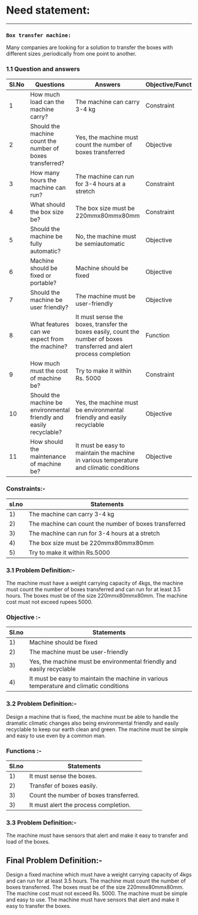 # **Need statement:**

***

### **`Box transfer machine:`**
Many companies are looking for a solution to transfer the boxes with different sizes ,periodically from one point to another.

### 1.1 Question and answers
|Sl.No|Questions|Answers|Objective/Function/Constraint|
|-----|---------|-------|-----------------------------|
|1|How much load can the machine carry?|The machine can carry 3-4 kg|Constraint|
|2|Should the machine count the number of boxes transferred?|Yes, the machine must count the number of boxes transferred|Objective|
|3|How many hours the machine can run?|The machine can run for 3-4 hours at a stretch|Constraint|
|4|What should the box size be?|The box size must be 220mmx80mmx80mm|Constraint|
|5|Should the machine be fully automatic?|No, the machine must be semiautomatic|Objective|
|6| Machine should be fixed or portable?|Machine should be fixed|Objective|
|7|Should the machine be user friendly?|The machine must be user-friendly|Objective|
|8|What features can we expect from the machine?|It must sense the boxes, transfer the boxes easily, count the number of boxes transferred and alert process completion|Function|
|9|How much must the cost of machine be?|Try to make it within Rs. 5000|Constraint|
|10|Should the machine be environmental friendly and easily recyclable?|Yes, the machine must be environmental friendly and easily recyclable|Objective|
|11|How should the maintenance of machine be?|It must be easy to maintain the machine in various temperature and climatic conditions|Objective|

### Constraints:-
|sl.no|Statements|
|-----|----------|
|1)|The machine can carry 3-4 kg|
|2)|The machine can count the number of boxes transferred|
|3)|The machine can run for 3-4 hours at a stretch|
|4)|The box size must be 220mmx80mmx80mm|
|5)|Try to make it within Rs.5000|

### 3.1 Problem Definition:-
The machine must have a weight carrying capacity of 4kgs, the machine must count the number of boxes transferred and can run for at least 3.5 hours. The boxes must be of the size 220mmx80mmx80mm. The machine cost must not exceed rupees 5000.

### Objective :-
|Sl.no|Statements|
|-----|----------|
|1)|Machine should be fixed|
|2)|The machine must be user-friendly|
|3)|Yes, the machine must be environmental friendly and easily recyclable|
|4)|It must be easy to maintain the machine in various temperature and climatic conditions|

### 3.2 Problem Definition:-
Design a machine that is fixed, the machine must be able to handle the dramatic climatic changes also being environmental friendly and easily recyclable to keep our earth clean and green. The machine must be simple and easy to use even by a common man.

### Functions :-
|Sl.no|Statements|
|-----|----------|
|1)|It must sense the boxes.
|2)|Transfer of boxes easily.
|3)|Count the number of boxes transferred.
|3)|It must alert the process completion.                                     

### 3.3 Problem Definition:-
The machine must have sensors that alert and make it easy to transfer and load of the boxes.

## Final Problem Definition:-
Design a fixed machine which must have a weight carrying capacity of 4kgs and can run for at least 3.5 hours. The machine must count the number of boxes transferred. The boxes must be of the size 220mmx80mmx80mm. The machine cost must not exceed Rs. 5000. The machine must be simple and easy to use. The machine must have sensors that alert and make it easy to transfer the boxes.







